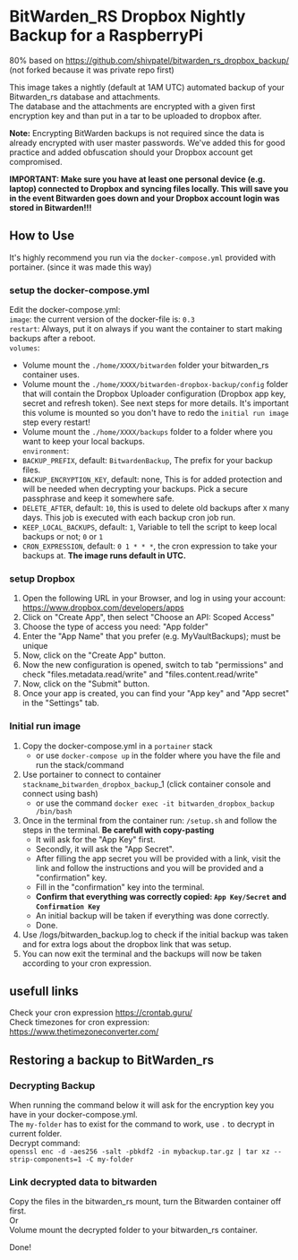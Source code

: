 # BitWarden_RS Dropbox Nightly Backup for a RaspberryPi  
80% based on https://github.com/shivpatel/bitwarden_rs_dropbox_backup/  
(not forked because it was private repo first)  
  
    
This image takes a nightly (default at 1AM UTC) automated backup of your Bitwarden_rs database and attachments.  
The database and the attachments are encrypted with a given first encryption key and than put in a tar to be uploaded to dropbox after.  
  
**Note:** Encrypting BitWarden backups is not required since the data is already encrypted with user master passwords. We've added this for good practice and added obfuscation should your Dropbox account get compromised.  
  
**IMPORTANT: Make sure you have at least one personal device (e.g. laptop) connected to Dropbox and syncing files locally. This will save you in the event Bitwarden goes down and your Dropbox account login was stored in Bitwarden!!!**  

## How to Use  
It's highly recommend you run via the `docker-compose.yml` provided with portainer. (since it was made this way)  

### setup the docker-compose.yml  
Edit the docker-compose.yml:  
`image`: the current version of the docker-file is: `0.3`  
`restart`: Always, put it on always if you want the container to start making backups after a reboot.  
`volumes`:  
- Volume mount the `./home/XXXX/bitwarden` folder your bitwarden_rs container uses.  
- Volume mount the `./home/XXXX/bitwarden-dropbox-backup/config` folder that will contain the Dropbox Uploader configuration (Dropbox app key, secret and refresh token). See next steps for more details. It's important this volume is mounted so you don't have to redo the `initial run image` step every restart!  
- Volume mount the `./home/XXXX/backups` folder to a folder where you want to keep your local backups.  
`environment`:  
- `BACKUP_PREFIX`, default: `BitwardenBackup`, The prefix for your backup files.  
- `BACKUP_ENCRYPTION_KEY`, default: none, This is for added protection and will be needed when decrypting your backups. Pick a secure passphrase and keep it somewhere safe.  
- `DELETE_AFTER`, default: `10`, this is used to delete old backups after `X` many days. This job is executed with each backup cron job run.  
- `KEEP_LOCAL_BACKUPS`, default: `1`, Variable to tell the script to keep local backups or not; `0` or `1`  
- `CRON_EXPRESSION`, default: `0 1 * * *`, the cron expression to take your backups at. **The image runs default in UTC.**  

### setup Dropbox  
1. Open the following URL in your Browser, and log in using your account: https://www.dropbox.com/developers/apps  
2. Click on "Create App", then select "Choose an API: Scoped Access"  
3. Choose the type of access you need: "App folder"  
4. Enter the "App Name" that you prefer (e.g. MyVaultBackups); must be unique  
5. Now, click on the "Create App" button.  
6. Now the new configuration is opened, switch to tab "permissions" and check "files.metadata.read/write" and "files.content.read/write"  
7. Now, click on the "Submit" button.  
8. Once your app is created, you can find your "App key" and "App secret" in the "Settings" tab.  
  
### Initial run image  
1. Copy the docker-compose.yml in a `portainer` stack   
    - or use `docker-compose up` in the folder where you have the file and run the stack/command  
2. Use portainer to connect to container `stackname`_`bitwarden_dropbox_backup`_1 (click container console and connect using bash)   
    - or use the command `docker exec -it bitwarden_dropbox_backup /bin/bash`  
3. Once in the terminal from the container run: `/setup.sh` and follow the steps in the terminal. **Be carefull with copy-pasting**  
    - It will ask for the "App Key" first.  
    - Secondly, it will ask the "App Secret".  
    - After filling the app secret you will be provided with a link, visit the link and follow the instructions and you will be provided and a "confirmation" key.  
    - Fill in the "confirmation" key into the terminal.  
    - **Confirm that everything was correctly copied: `App Key/Secret` and `Confirmation Key`**  
    - An initial backup will be taken if everything was done correctly.  
    - Done.  
4. Use /logs/bitwarden_backup.log to check if the initial backup was taken and for extra logs about the dropbox link that was setup.  
5. You can now exit the terminal and the backups will now be taken according to your cron expression.  
  
## usefull links  
Check your cron expression https://crontab.guru/  
Check timezones for cron expression: https://www.thetimezoneconverter.com/  
  
## Restoring a backup to BitWarden_rs  
### Decrypting Backup  
When running the command below it will ask for the encryption key you have in your docker-compose.yml.  
The `my-folder` has to exist for the command to work, use `.` to decrypt in current folder.  
Decrypt command:  
`openssl enc -d -aes256 -salt -pbkdf2 -in mybackup.tar.gz | tar xz --strip-components=1 -C my-folder`  
  
### Link decrypted data to bitwarden  
Copy the files in the bitwarden_rs mount, turn the Bitwarden container off first.  
Or  
Volume mount the decrypted folder to your bitwarden_rs container.  
  
Done!  
